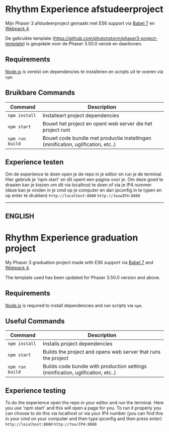# Rhythm Experience afstudeerproject

Mijn Phaser 3 afstudeerproject gemaakt met ES6 support via [Babel 7](https://babeljs.io/) en [Webpack 4](https://webpack.js.org/).

De gebruikte template (https://github.com/photonstorm/phaser3-project-template) is geupdate voor de Phaser 3.50.0 versie en daarboven.

## Requirements

[Node.js](https://nodejs.org) is vereist om dependencies te installeren en scripts uit te voeren via `npm`.

## Bruikbare Commands

| Command | Description |
|---------|-------------|
| `npm install` | Installeert project dependencies |
| `npm start` | Bouwt het project en opent web server die het project runt |
| `npm run build` | Bouwt code bundle met productie instellingen (minification, uglification, etc..) |

## Experience testen
Om de experience te doen open je de repo in je editor en run je de terminal. Hier gebruik je 'npm start' en dit opent een pagina voor je.
Om deze goed te draaien kan je kiezen om dit via localhost te doen of via je IP4 nummer (deze kan je vinden in je cmd op je computer en dan ipconfig in te typen en op enter te drukken)
`http://localhost:8080`
`http://JouwIP4:8080`

----------------------

## ENGLISH

# Rhythm Experience graduation project

My Phaser 3 graduation project made with ES6 support via [Babel 7](https://babeljs.io/) and [Webpack 4](https://webpack.js.org/).

The template used has been updated for Phaser 3.50.0 version and above.

## Requirements

[Node.js](https://nodejs.org) is required to install dependencies and run scripts via `npm`.

## Useful Commands

| Command | Description |
|---------|-------------|
| `npm install` | Installs project dependencies |
| `npm start` | Builds the project and opens web server that runs the project |
| `npm run build` | Builds code bundle with production settings (minification, uglification, etc..) |

## Experience testing
To do the experience open the repo in your editor and run the terminal. Here you use 'npm start' and this will open a page for you.
To run it properly you can choose to do this via localhost or via your IP4 number (you can find this in your cmd on your computer and then type ipconfig and then press enter)
`http://localhost:8080`
`http://YourIP4:8080`
